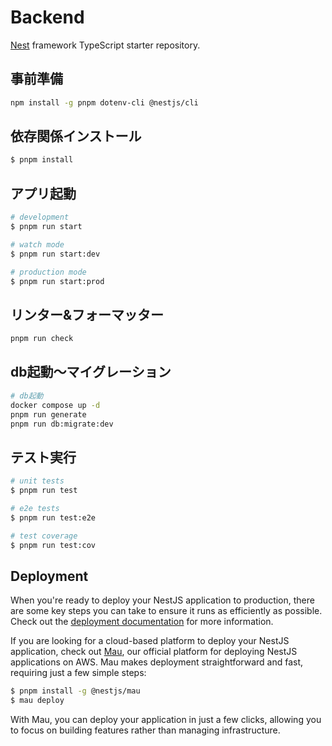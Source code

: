 # Backend
[Nest](https://github.com/nestjs/nest) framework TypeScript starter repository.

## 事前準備
```bash
npm install -g pnpm dotenv-cli @nestjs/cli
```

## 依存関係インストール

```bash
$ pnpm install
```

## アプリ起動

```bash
# development
$ pnpm run start

# watch mode
$ pnpm run start:dev

# production mode
$ pnpm run start:prod
```
## リンター&フォーマッター
```bash
pnpm run check
```

## db起動～マイグレーション
```bash
# db起動
docker compose up -d
pnpm run generate
pnpm run db:migrate:dev
```

## テスト実行

```bash
# unit tests
$ pnpm run test

# e2e tests
$ pnpm run test:e2e

# test coverage
$ pnpm run test:cov
```

## Deployment

When you're ready to deploy your NestJS application to production, there are some key steps you can take to ensure it runs as efficiently as possible. Check out the [deployment documentation](https://docs.nestjs.com/deployment) for more information.

If you are looking for a cloud-based platform to deploy your NestJS application, check out [Mau](https://mau.nestjs.com), our official platform for deploying NestJS applications on AWS. Mau makes deployment straightforward and fast, requiring just a few simple steps:

```bash
$ pnpm install -g @nestjs/mau
$ mau deploy
```

With Mau, you can deploy your application in just a few clicks, allowing you to focus on building features rather than managing infrastructure.
